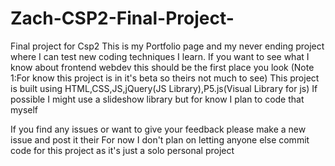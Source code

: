 # Zach-CSP2-Final-Project-
Final project for Csp2
This is my Portfolio page and my never ending project where I can test new coding techniques I learn. 
If you want to see what I know about frontend webdev this should be the first place you look
(Note 1:For know this project is in it's beta so theirs not much to see)
This project is built using HTML,CSS,JS,jQuery(JS Library),P5.js(Visual Library for js)
If possible I might use a slideshow library but for know I plan to code that myself

 If you find any issues or want to give your feedback please make a new issue and post it their
For now I don't plan on letting anyone else commit code for this project as it's just a solo personal project


